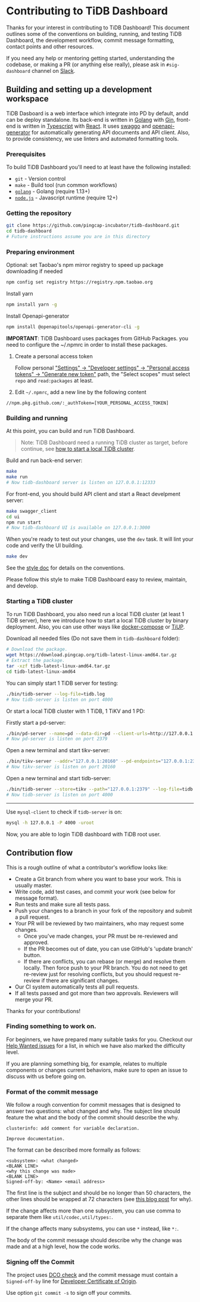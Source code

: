 # Contributing to TiDB Dashboard

Thanks for your interest in contributing to TiDB Dashboard! This document outlines some of the conventions on building, running, and testing TiDB Dashboard, the development workflow, commit message formatting, contact points and other resources.

If you need any help or mentoring getting started, understanding the codebase, or making a PR (or anything else really), please ask in `#sig-dashboard` channel on [Slack](https://join.slack.com/t/tidbcommunity/shared_invite/enQtNzc0MzI4ODExMDc4LWYwYmIzMjZkYzJiNDUxMmZlN2FiMGJkZjAyMzQ5NGU0NGY0NzI3NTYwMjAyNGQ1N2I2ZjAxNzc1OGUwYWM0NzE).

## Building and setting up a development workspace

TiDB Dasboard is a web interface which integrate into PD by default, andd can be deploy standalone. Its back-end is written in [Golang](https://golang.org/) with [Gin](https://github.com/gin-gonic/gin), front-end is written in [Typescript](https://www.typescriptlang.org/) with [React](https://github.com/facebook/react). It uses [swaggo](https://github.com/swaggo/swag) and [openapi-generator](https://github.com/OpenAPITools/openapi-generator) for automatically generating API documents and API client. Also, to provide consistency, we use linters and automated formatting tools.

### Prerequisites

To build TiDB Dashboard you'll need to at least have the following installed:

- `git` - Version control
- `make` - Build tool (run common workflows)
- [`golang`](https://golang.org/) - Golang (require 1.13+)
- [`node.js`](https://nodejs.org/) - Javascript runtime (require 12+)

### Getting the repository

```bash
git clone https://github.com/pingcap-incubator/tidb-dashboard.git
cd tidb-dashboard
# Future instructions assume you are in this directory
```

### Preparing environment

Optional: set Taobao's npm mirror registry to speed up package downloading if needed

```bash
npm config set registry https://registry.npm.taobao.org
```

Install yarn

```bash
npm install yarn -g
```

Install Openapi-generator

```bash
npm install @openapitools/openapi-generator-cli -g
```

**IMPORTANT**: TiDB Dashboard uses packages from GitHub Packages. you need to configure the ~/.npmrc in order to install these packages.

1. Create a personal access token

    Follow personal ["Settings" -> "Developer settings" -> "Personal access tokens" -> "Generate new token"](https://github.com/settings/tokens/new) path, the "Select scopes" must select `repo` and `read:packages` at least.

2. Edit `~/.npmrc`, add a new line by the following content

```
//npm.pkg.github.com/:_authToken=[YOUR_PERSONAL_ACCESS_TOKEN]
```

### Building and running

At this point, you can build and run TiDB Dashboard. 

> Note: TiDB Dashboard need a running TiDB cluster as target, before continue, see [how to start a local TiDB cluster](#starting-a-tidb-cluster).

Build and run back-end server:

```bash
make
make run
# Now tidb-dashboard server is listen on 127.0.0.1:12333
```

For front-end, you should build API client and start a React develpment server:

```bash
make swagger_client
cd ui
npm run start
# Now tidb-dashboard UI is available on 127.0.0.1:3000
```

When you're ready to test out your changes, use the `dev` task. It will lint your code and verify the UI building.

```bash
make dev
```

See the [style doc](https://github.com/golang/go/wiki/CodeReviewComments) for details on the conventions.

Please follow this style to make TiDB Dashboard easy to review, maintain, and develop.

### Starting a TiDB cluster

To run TiDB Dashboard, you also need run a local TiDB cluster (at least 1 TiDB server), here we introduce how to start a local TiDB cluster by binary deployment. Also, you can use other ways like [docker-compose](https://github.com/pingcap/tidb-docker-compose#quick-start) or [TiUP](https://tiup.io).

Download all needed files (Do not save them in `tidb-dashboard` folder):

```bash
# Download the package.
wget https://download.pingcap.org/tidb-latest-linux-amd64.tar.gz
# Extract the package.
tar -xzf tidb-latest-linux-amd64.tar.gz
cd tidb-latest-linux-amd64
```

You can simply start 1 TiDB server for testing:

```bash
./bin/tidb-server --log-file=tidb.log
# Now tidb-server is listen on port 4000
```

Or start a local TiDB cluster with 1 TiDB, 1 TiKV and 1 PD:

Firstly start a pd-server:

```bash
./bin/pd-server --name=pd --data-dir=pd --client-urls=http://127.0.0.1:2379 --log-file=pd.log
# Now pd-server is listen on port 2379
```

Open a new terminal and start tikv-server:

```bash
./bin/tikv-server --addr="127.0.0.1:20160" --pd-endpoints="127.0.0.1:2379" --data-dir=tikv --log-file=./tikv.log
# Now tikv-server is listen on port 20160
```

Open a new terminal and start tidb-server:

```bash
./bin/tidb-server --store=tikv --path="127.0.0.1:2379" --log-file=tidb.log
# Now tidb-server is listen on port 4000
```

-------

Use `mysql-client` to check if `tidb-server` is on:

```bash
mysql -h 127.0.0.1 -P 4000 -uroot
```

Now, you are able to login TiDB dashboard with TiDB root user.

## Contribution flow

This is a rough outline of what a contributor's workflow looks like:

- Create a Git branch from where you want to base your work. This is usually master.
- Write code, add test cases, and commit your work (see below for message format).
- Run tests and make sure all tests pass.
- Push your changes to a branch in your fork of the repository and submit a pull request.
- Your PR will be reviewed by two maintainers, who may request some changes.
    - Once you've made changes, your PR must be re-reviewed and approved.
    - If the PR becomes out of date, you can use GitHub's 'update branch' button.
    - If there are conflicts, you can rebase (or merge) and resolve them locally. Then force push to your PR branch.
    You do not need to get re-review just for resolving conflicts, but you should request re-review if there are significant changes.
- Our CI system automatically tests all pull requests.
- If all tests passed and got more than two approvals. Reviewers will merge your PR.

Thanks for your contributions!

### Finding something to work on.

For beginners, we have prepared many suitable tasks for you. Checkout our [Help Wanted issues](https://github.com/pingcap-incubator/tidb-dashboard/issues?q=is%3Aopen+label%3Astatus%2Fhelp-wanted+sort%3Aupdated-desc) for a list, in which we have also marked the difficulty level.

If you are planning something big, for example, relates to multiple components or changes current behaviors, make sure to open an issue to discuss with us before going on.

### Format of the commit message

We follow a rough convention for commit messages that is designed to answer two
questions: what changed and why. The subject line should feature the what and
the body of the commit should describe the why.

    clusterinfo: add comment for variable declaration.
    
    Improve documentation.

The format can be described more formally as follows:

    <subsystem>: <what changed>
    <BLANK LINE>
    <why this change was made>
    <BLANK LINE>
    Signed-off-by: <Name> <email address>

The first line is the subject and should be no longer than 50 characters, the other lines should be wrapped at 72 characters (see [this blog post](https://preslav.me/2015/02/21/what-s-with-the-50-72-rule/) for why).

If the change affects more than one subsystem, you can use comma to separate them like `util/codec,util/types:`.

If the change affects many subsystems, you can use `*` instead, like `*:`.

The body of the commit message should describe why the change was made and at a high level, how the code works.

### Signing off the Commit

The project uses [DCO check](https://github.com/probot/dco#how-it-works) and the commit message must contain a `Signed-off-by` line for [Developer Certificate of Origin](https://developercertificate.org/).

Use option `git commit -s` to sign off your commits.
